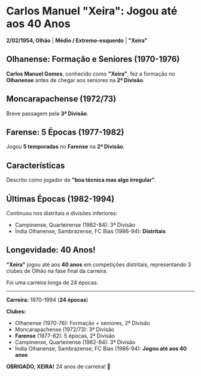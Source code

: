 # Carlos Manuel "Xeira": Jogou até aos 40 Anos

**2/02/1954, Olhão** | **Médio / Extremo-esquerdo** | **"Xeira"**

## Olhanense: Formação e Seniores (1970-1976)

**Carlos Manuel Gomes**, conhecido como **"Xeira"**, fez a formação no **Olhanense** antes de chegar aos seniores na **2ª Divisão**.

## Moncarapachense (1972/73)

Breve passagem pela **3ª Divisão**.

## Farense: 5 Épocas (1977-1982)

Jogou **5 temporadas** no **Farense** na **2ª Divisão**.

## Características

Descrito como jogador de **"boa técnica mas algo irregular"**.

## Últimas Épocas (1982-1994)

Continuou nos distritais e divisões inferiores:
- Campinense, Quarteirense (1982-84): 3ª Divisão
- Índia Olhanense, Sambrazense, FC Bias (1986-94): **Distritais**

## Longevidade: 40 Anos!

**"Xeira"** jogou até aos **40 anos** em competições distritais, representando 3 clubes de Olhão na fase final da carreira.

Foi uma carreira longa de 24 épocas.

---

**Carreira:** 1970-1994 (**24 épocas**)

**Clubes:**
- Olhanense (1970-76): Formação + seniores, 2ª Divisão
- Moncarapachense (1972/73): 3ª Divisão
- **Farense** (1977-82): 5 épocas, 2ª Divisão
- Campinense, Quarteirense (1982-84): 3ª Divisão
- Índia Olhanense, Sambrazense, FC Bias (1986-94): **Jogou até aos 40 anos**

**OBRIGADO, XEIRA!** 24 anos de carreira! 🦁
